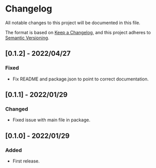 # Changelog

All notable changes to this project will be documented in this file.

The format is based on [Keep a Changelog](https://keepachangelog.com/en/1.0.0/),
and this project adheres to [Semantic Versioning](https://semver.org/spec/v2.0.0.html).

## [0.1.2] - 2022/04/27
### Fixed
- Fix README and package.json to point to correct documentation.

## [0.1.1] - 2022/01/29
### Changed
- Fixed issue with main file in package.

## [0.1.0] - 2022/01/29
### Added
- First release.
